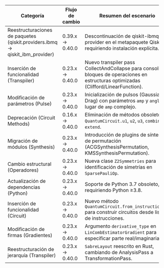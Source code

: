 | Categoría | Flujo de cambio | Resumen del escenario | Ejemplo código origen | Ejemplo código destino | Grado dificultad | Afectación (SE vs QSE) | Referencia |
|-----------|-----------------|-----------------------|-----------------------|------------------------|------------------|-------------------------|------------|
| Reestructuraciones de paquetes (qiskit.providers.ibmq → qiskit_ibm_provider) | 0.39.x → 0.40.0 | Descontinuación de qiskit-ibmq-provider en el metapaquete Qiskit, requiriendo instalación explícita. | `pip install qiskit` (incluía IBMQ) | `pip install qiskit qiskit-ibm-provider` | Moderada (cambio en dependencias) | QSE (Requiere ajustes en gestión de proveedores) | [Qiskit 0.40 RN](https://docs.quantum.ibm.com/api/qiskit/release-notes/0.40) |
| Inserción de funcionalidad (Transpiler) | 0.23.x → 0.40.0 | Nuevo transpiler pass CollectAndCollapse para consolidar bloques de operaciones en estructuras optimizadas (Clifford/LinearFunction). | - | `pm = PassManager(CollectCliffords(do_commutative_analysis=True))` | Baja (sintaxis similar) | QSE (Optimización de circuitos) | [Qiskit Terra 0.23 RN](https://docs.quantum.ibm.com/api/qiskit/release-notes/0.40) |
| Modificación de parámetros (Pulse) | 0.23.x → 0.40.0 | Inicialización de pulsos (Gaussian, Drag) con parámetros `amp` y `angle` en lugar de `amp` complejo. | `Gaussian(duration=100, sigma=20, amp=0.5j)` | `Gaussian(duration=100, sigma=20, amp=0.5, angle=np.pi/2)` | Moderada (cambio semántico) | QSE (Calibración de pulsos) | [Qiskit Terra 0.23 RN](https://docs.quantum.ibm.com/api/qiskit/release-notes/0.40) |
| Deprecación (Circuit Methods) | 0.16.x → 0.40.0 | Eliminación de métodos obsoletos: `QuantumCircuit.u1`, `u2`, `u3`, `combine`, `extend`. | `qc.u1(theta)` | `qc.p(theta)` | Moderada (sustitución API) | QSE (Revisión de código existente) | [Qiskit Terra 0.23 RN](https://docs.quantum.ibm.com/api/qiskit/release-notes/0.40) |
| Migración de módulos (Synthesis) | 0.23.x → 0.40.0 | Introducción de plugins de síntesis de permutación (ACGSynthesisPermutation, KMSSynthesisPermutation). | `synth_cnot_synth()` | `synth_cnot_count_full_pmh()` | Baja (renombrado) | QSE (Síntesis de circuitos) | [Qiskit Terra 0.23 RN](https://docs.quantum.ibm.com/api/qiskit/release-notes/0.40) |
| Cambio estructural (Operadores) | 0.23.x → 0.40.0 | Nueva clase `Z2Symmetries` para identificación de simetrías en `SparsePauliOp`. | - | `symmetries = Z2Symmetries.find_z2_symmetries(operator)` | Baja (nueva funcionalidad) | QSE (Análisis de Hamiltonianos) | [Qiskit Terra 0.23 RN](https://docs.quantum.ibm.com/api/qiskit/release-notes/0.40) |
| Actualización de dependencias (Python) | 0.23.x → 0.40.0 | Soporte de Python 3.7 obsoleto, requiriendo Python ≥3.8. | - | - | Alta (requiere actualizar entorno) | SE (Gestión de entornos) | [Qiskit Terra 0.23 RN](https://docs.quantum.ibm.com/api/qiskit/release-notes/0.40) |
| Inserción de funcionalidad (Circuit) | 0.23.x → 0.40.0 | Nuevo método `QuantumCircuit.from_instructions()` para construir circuitos desde lista de instrucciones. | - | `circuit = QuantumCircuit.from_instructions(instructions)` | Nula (nueva utilidad) | QSE (Construcción dinámica) | [Qiskit Terra 0.23 RN](https://docs.quantum.ibm.com/api/qiskit/release-notes/0.40) |
| Modificación de firmas (Gradientes) | 0.23.x → 0.40.0 | Argumento `derivative_type` en `LinCombEstimatorGradient` para especificar parte real/imaginaria. | `gradient = LinCombEstimatorGradient()` | `gradient = LinCombEstimatorGradient(derivative_type=DerivativeType.IMAG)` | Baja (parámetro opcional) | QSE (Cálculo de gradientes) | [Qiskit Terra 0.23 RN](https://docs.quantum.ibm.com/api/qiskit/release-notes/0.40) |
| Reestructuración de jerarquía (Transpiler) | 0.23.x → 0.40.0 | `SabreLayout` reescrito en Rust, cambiando de AnalysisPass a TransformationPass. | `pm.append(SabreLayout())` + embedding | `pm.append(SabreLayout())` (aplica layout/routing) | Alta (cambio en flujo transpilación) | QSE (Optimización de layout) | [Qiskit Terra 0.23 RN](https://docs.quantum.ibm.com/api/qiskit/release-notes/0.40) |